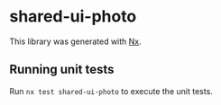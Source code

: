 # shared-ui-photo

This library was generated with [Nx](https://nx.dev).

## Running unit tests

Run `nx test shared-ui-photo` to execute the unit tests.
